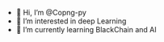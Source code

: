 - 👋 Hi, I’m @Copng-py
- 👀 I’m interested in deep Learning
- 🌱 I’m currently learning BlackChain and AI

<!---
Copng-py/Copng-py is a ✨ special ✨ repository because its `README.md` (this file) appears on your GitHub profile.
You can click the Preview link to take a look at your changes.
--->
